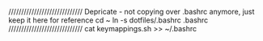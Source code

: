 /////////////////////////////
Depricate - not copying over .bashrc anymore, just keep it here for reference
cd ~
ln -s dotfiles/.bashrc .bashrc
/////////////////////////////
cat keymappings.sh >> ~/.bashrc

